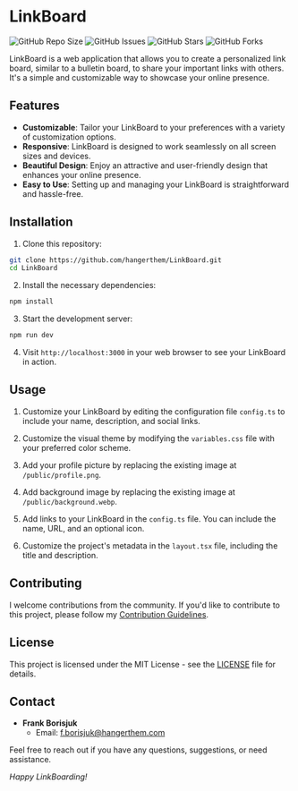 # LinkBoard

![GitHub Repo Size](https://img.shields.io/github/repo-size/hangerthem/linkboard)
![GitHub Issues](https://img.shields.io/github/issues/hangerthem/linkboard)
![GitHub Stars](https://img.shields.io/github/stars/hangerthem/linkboard)
![GitHub Forks](https://img.shields.io/github/forks/hangerthem/linkboard)

LinkBoard is a web application that allows you to create a personalized link board, similar to a bulletin board, to share your important links with others. It's a simple and customizable way to showcase your online presence.

## Features

- **Customizable**: Tailor your LinkBoard to your preferences with a variety of customization options.
- **Responsive**: LinkBoard is designed to work seamlessly on all screen sizes and devices.
- **Beautiful Design**: Enjoy an attractive and user-friendly design that enhances your online presence.
- **Easy to Use**: Setting up and managing your LinkBoard is straightforward and hassle-free.

## Installation

1. Clone this repository:

```bash
git clone https://github.com/hangerthem/LinkBoard.git
cd LinkBoard
```

2. Install the necessary dependencies:

```bash
npm install
```

3. Start the development server:

```bash
npm run dev
```

4. Visit `http://localhost:3000` in your web browser to see your LinkBoard in action.

## Usage

1. Customize your LinkBoard by editing the configuration file `config.ts` to include your name, description, and social links.

2. Customize the visual theme by modifying the `variables.css` file with your preferred color scheme.

3. Add your profile picture by replacing the existing image at `/public/profile.png`.

4. Add background image by replacing the existing image at `/public/background.webp`.

5. Add links to your LinkBoard in the `config.ts` file. You can include the name, URL, and an optional icon.

6. Customize the project's metadata in the `layout.tsx` file, including the title and description.

## Contributing

I welcome contributions from the community. If you'd like to contribute to this project, please follow my [Contribution Guidelines](CONTRIBUTING.md).

## License

This project is licensed under the MIT License - see the [LICENSE](LICENSE) file for details.

## Contact

- **Frank Borisjuk**
  - Email: [f.borisjuk@hangerthem.com](mailto:f.borisjuk@hangerthem.com)

Feel free to reach out if you have any questions, suggestions, or need assistance.

_Happy LinkBoarding!_
